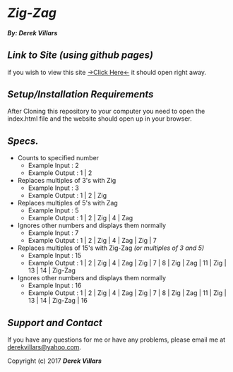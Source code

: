 # _**Zig-Zag**_
#### _**By: Derek Villars**_

## _Link to Site (using github pages)_
if you wish to view this site [->Click Here<-](https://DVillars.github.io/zig-zag.git) it should open right away.

## _Setup/Installation Requirements_
 After Cloning this repository to your computer you need to open the index.html file and the website should open up in your browser.

## _Specs._
+ Counts to specified number
  - Example Input : 2
  - Example Output : 1 | 2
+ Replaces multiples of 3's with Zig
  - Example Input : 3
  - Example Output : 1 | 2 | Zig
+ Replaces multiples of 5's with Zag
  - Example Input : 5
  - Example Output : 1 | 2 | Zig | 4 | Zag
+ Ignores other numbers and displays them normally
  - Example Input : 7
  - Example Output : 1 | 2 | Zig | 4 | Zag | Zig | 7
+ Replaces multiples of 15's with Zig-Zag _(or multiples of 3 and 5)_
  - Example Input : 15
  - Example Output : 1 | 2 | Zig | 4 | Zag | Zig | 7 | 8 | Zig | Zag | 11 | Zig | 13 | 14 | Zig-Zag
+ Ignores other numbers and displays them normally
  - Example Input : 16
  - Example Output : 1 | 2 | Zig | 4 | Zag | Zig | 7 | 8 | Zig | Zag | 11 | Zig | 13 | 14 | Zig-Zag | 16

## _Support and Contact_
If you have any questions for me or have any problems, please email me at derekvillars@yahoo.com.

Copyright (c) 2017 **_Derek Villars_**
